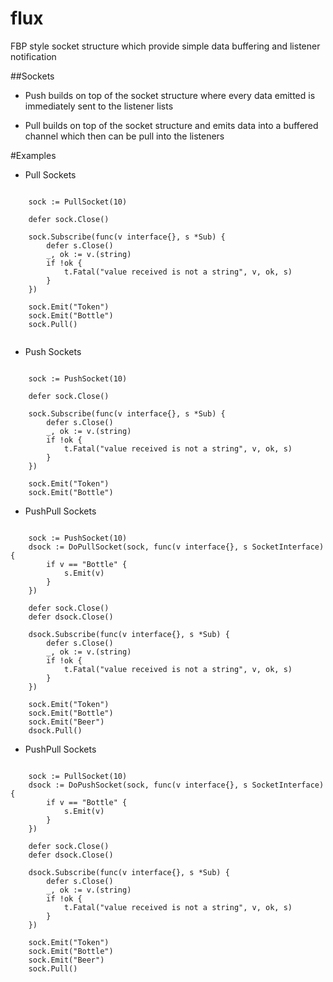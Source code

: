 # flux
FBP style socket structure which provide simple data buffering and listener notification

##Sockets
 - Push
 builds on top of the socket structure where every data emitted is immediately sent to the listener lists

 - Pull
 builds on top of the socket structure and emits data into a buffered channel which then can be pull into the listeners


#Examples

- Pull Sockets
```

	sock := PullSocket(10)

	defer sock.Close()

	sock.Subscribe(func(v interface{}, s *Sub) {
		defer s.Close()
		_, ok := v.(string)
		if !ok {
			t.Fatal("value received is not a string", v, ok, s)
		}
	})

	sock.Emit("Token")
	sock.Emit("Bottle")
	sock.Pull()


```

- Push Sockets

```

	sock := PushSocket(10)

	defer sock.Close()

	sock.Subscribe(func(v interface{}, s *Sub) {
		defer s.Close()
		_, ok := v.(string)
		if !ok {
			t.Fatal("value received is not a string", v, ok, s)
		}
	})

	sock.Emit("Token")
	sock.Emit("Bottle")

```

- PushPull Sockets

```

	sock := PushSocket(10)
	dsock := DoPullSocket(sock, func(v interface{}, s SocketInterface) {
		if v == "Bottle" {
			s.Emit(v)
		}
	})

	defer sock.Close()
	defer dsock.Close()

	dsock.Subscribe(func(v interface{}, s *Sub) {
		defer s.Close()
		_, ok := v.(string)
		if !ok {
			t.Fatal("value received is not a string", v, ok, s)
		}
	})

	sock.Emit("Token")
	sock.Emit("Bottle")
	sock.Emit("Beer")
	dsock.Pull()

```


- PushPull Sockets

```

	sock := PullSocket(10)
	dsock := DoPushSocket(sock, func(v interface{}, s SocketInterface) {
		if v == "Bottle" {
			s.Emit(v)
		}
	})

	defer sock.Close()
	defer dsock.Close()

	dsock.Subscribe(func(v interface{}, s *Sub) {
		defer s.Close()
		_, ok := v.(string)
		if !ok {
			t.Fatal("value received is not a string", v, ok, s)
		}
	})

	sock.Emit("Token")
	sock.Emit("Bottle")
	sock.Emit("Beer")
	sock.Pull()


```
